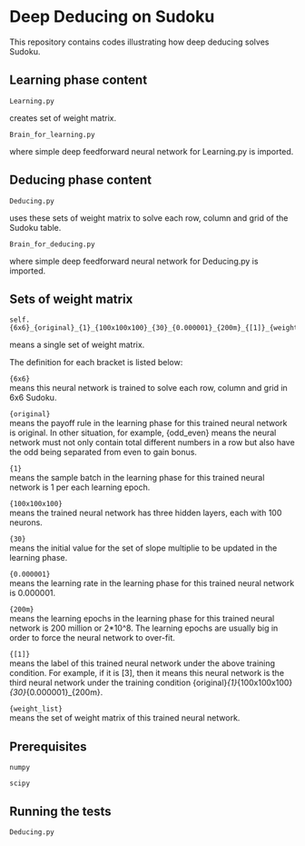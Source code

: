 # Deep Deducing on Sudoku

This repository contains codes illustrating how deep deducing solves Sudoku.

## Learning phase content

```
Learning.py            
```

creates set of weight matrix.

```
Brain_for_learning.py
```

where simple deep feedforward neural network for Learning.py is imported.

## Deducing phase content

```
Deducing.py              
```

uses these sets of weight matrix to solve each row, column and grid of the Sudoku table.

```
Brain_for_deducing.py   
```

where simple deep feedforward neural network for Deducing.py is imported.

## Sets of weight matrix

```
self.{6x6}_{original}_{1}_{100x100x100}_{30}_{0.000001}_{200m}_{[1]}_{weight_list}
```

means a single set of weight matrix.


The definition for each bracket is listed below:

```{6x6}```    
means this neural network is trained to solve each row, column and grid in 6x6 Sudoku.
          
```{original}```   
means the payoff rule in the learning phase for this trained neural network is original.
          In other situation, for example, {odd_even} means the neural network must not only contain total different 
          numbers in a row but also have the odd being separated from even to gain bonus.
          
```{1}```     
means the sample batch in the learning phase for this trained neural network is 1 per each learning epoch.
          
```{100x100x100}```  
means the trained neural network has three hidden layers, each with 100 neurons.
          
```{30}```          
means the initial value for the set of slope multiplie to be updated in the learning phase.
          
```{0.000001}```    
means the learning rate in the learning phase for this trained neural network is 0.000001.

```{200m}```        
means the learning epochs in the learning phase for this trained neural network is 200 million or 2*10^8. The learning epochs are usually big in order to force the neural network to over-fit.

```{[1]}```    
means the label of this trained neural network under the above training condition.
          For example, if it is [3], then it means this neural network is the third neural network under the training condition 
          {original}_{1}_{100x100x100}_{30}_{0.000001}_{200m}.
          
```{weight_list}```  
means the set of weight matrix of this trained neural network.

## Prerequisites

```
numpy
```

```
scipy
```

## Running the tests

```
Deducing.py  
```


